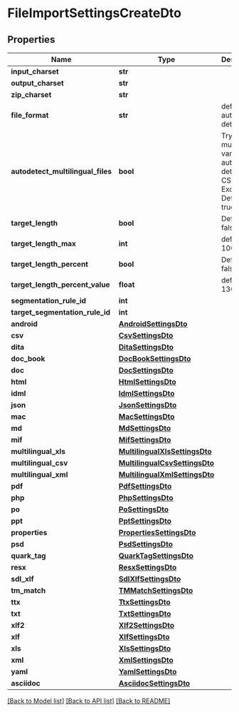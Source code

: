 # FileImportSettingsCreateDto

## Properties
Name | Type | Description | Notes
------------ | ------------- | ------------- | -------------
**input_charset** | **str** |  | [optional] 
**output_charset** | **str** |  | [optional] 
**zip_charset** | **str** |  | [optional] 
**file_format** | **str** | default: auto-detect | [optional] 
**autodetect_multilingual_files** | **bool** | Try to use multilingual variants for auto-detected CSV and Excel files. Default: true | [optional] 
**target_length** | **bool** | Default: false | [optional] 
**target_length_max** | **int** | default: 1000 | [optional] 
**target_length_percent** | **bool** | Default: false | [optional] 
**target_length_percent_value** | **float** | default: 130 | [optional] 
**segmentation_rule_id** | **int** |  | [optional] 
**target_segmentation_rule_id** | **int** |  | [optional] 
**android** | [**AndroidSettingsDto**](AndroidSettingsDto.md) |  | [optional] 
**csv** | [**CsvSettingsDto**](CsvSettingsDto.md) |  | [optional] 
**dita** | [**DitaSettingsDto**](DitaSettingsDto.md) |  | [optional] 
**doc_book** | [**DocBookSettingsDto**](DocBookSettingsDto.md) |  | [optional] 
**doc** | [**DocSettingsDto**](DocSettingsDto.md) |  | [optional] 
**html** | [**HtmlSettingsDto**](HtmlSettingsDto.md) |  | [optional] 
**idml** | [**IdmlSettingsDto**](IdmlSettingsDto.md) |  | [optional] 
**json** | [**JsonSettingsDto**](JsonSettingsDto.md) |  | [optional] 
**mac** | [**MacSettingsDto**](MacSettingsDto.md) |  | [optional] 
**md** | [**MdSettingsDto**](MdSettingsDto.md) |  | [optional] 
**mif** | [**MifSettingsDto**](MifSettingsDto.md) |  | [optional] 
**multilingual_xls** | [**MultilingualXlsSettingsDto**](MultilingualXlsSettingsDto.md) |  | [optional] 
**multilingual_csv** | [**MultilingualCsvSettingsDto**](MultilingualCsvSettingsDto.md) |  | [optional] 
**multilingual_xml** | [**MultilingualXmlSettingsDto**](MultilingualXmlSettingsDto.md) |  | [optional] 
**pdf** | [**PdfSettingsDto**](PdfSettingsDto.md) |  | [optional] 
**php** | [**PhpSettingsDto**](PhpSettingsDto.md) |  | [optional] 
**po** | [**PoSettingsDto**](PoSettingsDto.md) |  | [optional] 
**ppt** | [**PptSettingsDto**](PptSettingsDto.md) |  | [optional] 
**properties** | [**PropertiesSettingsDto**](PropertiesSettingsDto.md) |  | [optional] 
**psd** | [**PsdSettingsDto**](PsdSettingsDto.md) |  | [optional] 
**quark_tag** | [**QuarkTagSettingsDto**](QuarkTagSettingsDto.md) |  | [optional] 
**resx** | [**ResxSettingsDto**](ResxSettingsDto.md) |  | [optional] 
**sdl_xlf** | [**SdlXlfSettingsDto**](SdlXlfSettingsDto.md) |  | [optional] 
**tm_match** | [**TMMatchSettingsDto**](TMMatchSettingsDto.md) |  | [optional] 
**ttx** | [**TtxSettingsDto**](TtxSettingsDto.md) |  | [optional] 
**txt** | [**TxtSettingsDto**](TxtSettingsDto.md) |  | [optional] 
**xlf2** | [**Xlf2SettingsDto**](Xlf2SettingsDto.md) |  | [optional] 
**xlf** | [**XlfSettingsDto**](XlfSettingsDto.md) |  | [optional] 
**xls** | [**XlsSettingsDto**](XlsSettingsDto.md) |  | [optional] 
**xml** | [**XmlSettingsDto**](XmlSettingsDto.md) |  | [optional] 
**yaml** | [**YamlSettingsDto**](YamlSettingsDto.md) |  | [optional] 
**asciidoc** | [**AsciidocSettingsDto**](AsciidocSettingsDto.md) |  | [optional] 

[[Back to Model list]](../README.md#documentation-for-models) [[Back to API list]](../README.md#documentation-for-api-endpoints) [[Back to README]](../README.md)

